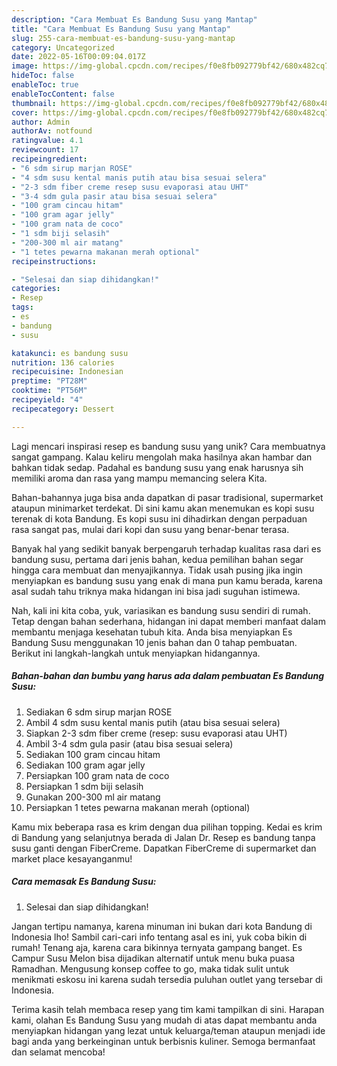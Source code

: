 ```yaml
---
description: "Cara Membuat Es Bandung Susu yang Mantap"
title: "Cara Membuat Es Bandung Susu yang Mantap"
slug: 255-cara-membuat-es-bandung-susu-yang-mantap
category: Uncategorized
date: 2022-05-16T00:09:04.017Z
image: https://img-global.cpcdn.com/recipes/f0e8fb092779bf42/680x482cq70/es-bandung-susu-foto-resep-utama.jpg
hideToc: false
enableToc: true
enableTocContent: false
thumbnail: https://img-global.cpcdn.com/recipes/f0e8fb092779bf42/680x482cq70/es-bandung-susu-foto-resep-utama.jpg
cover: https://img-global.cpcdn.com/recipes/f0e8fb092779bf42/680x482cq70/es-bandung-susu-foto-resep-utama.jpg
author: Admin
authorAv: notfound
ratingvalue: 4.1
reviewcount: 17
recipeingredient:
- "6 sdm sirup marjan ROSE"
- "4 sdm susu kental manis putih atau bisa sesuai selera"
- "2-3 sdm fiber creme resep susu evaporasi atau UHT"
- "3-4 sdm gula pasir atau bisa sesuai selera"
- "100 gram cincau hitam"
- "100 gram agar jelly"
- "100 gram nata de coco"
- "1 sdm biji selasih"
- "200-300 ml air matang"
- "1 tetes pewarna makanan merah optional"
recipeinstructions:

- "Selesai dan siap dihidangkan!"
categories:
- Resep
tags:
- es
- bandung
- susu

katakunci: es bandung susu 
nutrition: 136 calories
recipecuisine: Indonesian
preptime: "PT28M"
cooktime: "PT56M"
recipeyield: "4"
recipecategory: Dessert

---
```





Lagi mencari inspirasi resep es bandung susu yang unik? Cara membuatnya sangat gampang. Kalau keliru mengolah maka hasilnya akan hambar dan bahkan tidak sedap. Padahal es bandung susu yang enak harusnya sih memiliki aroma dan rasa yang mampu memancing selera Kita.





Bahan-bahannya juga bisa anda dapatkan di pasar tradisional, supermarket ataupun minimarket terdekat. Di sini kamu akan menemukan es kopi susu terenak di kota Bandung. Es kopi susu ini dihadirkan dengan perpaduan rasa sangat pas, mulai dari kopi dan susu yang benar-benar terasa.

Banyak hal yang sedikit banyak berpengaruh terhadap kualitas rasa dari es bandung susu, pertama dari jenis bahan, kedua pemilihan bahan segar hingga cara membuat dan menyajikannya. Tidak usah pusing jika ingin menyiapkan es bandung susu yang enak di mana pun kamu berada, karena asal sudah tahu triknya maka hidangan ini bisa jadi suguhan istimewa.






Nah, kali ini kita coba, yuk, variasikan es bandung susu sendiri di rumah. Tetap dengan bahan sederhana, hidangan ini dapat memberi manfaat dalam membantu menjaga kesehatan tubuh kita. Anda bisa menyiapkan Es Bandung Susu menggunakan 10 jenis bahan dan 0 tahap pembuatan. Berikut ini langkah-langkah untuk menyiapkan hidangannya.

<!--inarticleads1-->

##### Bahan-bahan dan bumbu yang harus ada dalam pembuatan Es Bandung Susu:

1. Sediakan 6 sdm sirup marjan ROSE
1. Ambil 4 sdm susu kental manis putih (atau bisa sesuai selera)
1. Siapkan 2-3 sdm fiber creme (resep: susu evaporasi atau UHT)
1. Ambil 3-4 sdm gula pasir (atau bisa sesuai selera)
1. Sediakan 100 gram cincau hitam
1. Sediakan 100 gram agar jelly
1. Persiapkan 100 gram nata de coco
1. Persiapkan 1 sdm biji selasih
1. Gunakan 200-300 ml air matang
1. Persiapkan 1 tetes pewarna makanan merah (optional)


Kamu mix beberapa rasa es krim dengan dua pilihan topping. Kedai es krim di Bandung yang selanjutnya berada di Jalan Dr. Resep es bandung tanpa susu ganti dengan FiberCreme. Dapatkan FiberCreme di supermarket dan market place kesayanganmu! 

<!--inarticleads2-->

##### Cara memasak Es Bandung Susu:


1. Selesai dan siap dihidangkan!

Jangan tertipu namanya, karena minuman ini bukan dari kota Bandung di Indonesia lho! Sambil cari-cari info tentang asal es ini, yuk coba bikin di rumah! Tenang aja, karena cara bikinnya ternyata gampang banget. Es Campur Susu Melon bisa dijadikan alternatif untuk menu buka puasa Ramadhan. Mengusung konsep coffee to go, maka tidak sulit untuk menikmati eskosu ini karena sudah tersedia puluhan outlet yang tersebar di Indonesia. 

Terima kasih telah membaca resep yang tim kami tampilkan di sini. Harapan kami, olahan Es Bandung Susu yang mudah di atas dapat membantu anda menyiapkan hidangan yang lezat untuk keluarga/teman ataupun menjadi ide bagi anda yang berkeinginan untuk berbisnis kuliner. Semoga bermanfaat dan selamat mencoba!
